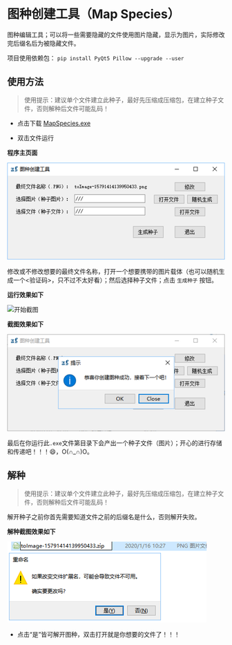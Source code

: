 # 图种创建工具（Map Species）

图种编辑工具；可以将一些需要隐藏的文件使用图片隐藏，显示为图片，实际修改完后缀名后为被隐藏文件。

项目使用依赖包： `pip install PyQt5 Pillow --upgrade --user`

## 使用方法

> 使用提示：建议单个文件建立此种子，最好先压缩成压缩包，在建立种子文件，否则解种后文件可能乱码！

- 点击下载 [MapSpecies.exe](https://github.com/kachacha/map-species/releases/download/V1.0.0/MapSpecies.exe)

- 双击文件运行

**程序主页面**

![主页面](images/img1.png "主界面")

修改或不修改想要的最终文件名称，打开一个想要携带的图片载体（也可以随机生成一个<验证码>，只不过不太好看）；然后选择种子文件；点击 `生成种子` 按钮。

**运行效果如下**

![开始截图](images/img2.png "运行")

**截图效果如下**

![运行效果](images/img3.png "生成种子")

最后在你运行此`.exe`文件第目录下会产出一个种子文件（图片）；开心的进行存储和传递吧！！！😄，O(∩_∩)O。

## 解种

> 使用提示：建议单个文件建立此种子，最好先压缩成压缩包，在建立种子文件，否则解种后文件可能乱码！

解开种子之前你首先需要知道文件之前的后缀名是什么，否则解开失败。

**解种截图效果如下**

![运行效果](images/img4.png "解种")

- 点击“是”皆可解开图种，双击打开就是你想要的文件了！！！


